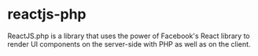 # reactjs-php
ReactJS.php is a library that uses the power of Facebook's React library to render UI components on the server-side with PHP as well as on the client.
